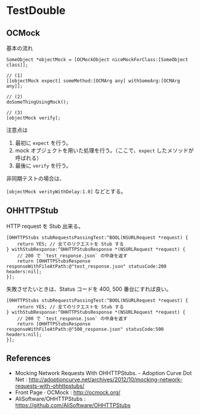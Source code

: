 TestDouble
==

OCMock
---

基本の流れ

```objc
SomeObject *objectMock = [OCMockObject niceMockForClass:[SomeObject class]];

// (1)
[[objectMock expect] someMethod:[OCMArg any] withSomeArg:[OCMArg any]];

// (2)
doSomeThingUsingMock();

// (3)
[objectMock verify];
```

注意点は

1. 最初に `expect` を行う。
2. mock オブジェクトを用いた処理を行う。（ここで、`expect` したメソッドが呼ばれる）
3. 最後に `verify` を行う。

非同期テストの場合は、

`[objectMock verityWithDelay:1.0]` などとする。

OHHTTPStub
---

HTTP request を Stub 出来る。

```objc
[OHHTTPStubs stubRequestsPassingTest:^BOOL(NSURLRequest *request) {
    return YES; // 全てのリクエストを Stub する
} withStubResponse:^OHHTTPStubsResponse *(NSURLRequest *request) {
    // 200 で `test_response.json` の中身を返す
    return [OHHTTPStubsResponse responseWithFileAtPath:@"test_response.json" statusCode:200 headers:nil];
}];
```

失敗させたいときは、Status コードを 400, 500 番台にすれば良い。

```objc
[OHHTTPStubs stubRequestsPassingTest:^BOOL(NSURLRequest *request) {
    return YES; // 全てのリクエストを Stub する
} withStubResponse:^OHHTTPStubsResponse *(NSURLRequest *request) {
    // 200 で `test_response.json` の中身を返す
    return [OHHTTPStubsResponse responseWithFileAtPath:@"500_response.json" statusCode:500 headers:nil];
}];
```

References
---

- Mocking Network Requests With OHHTTPStubs. - Adoption Curve Dot Net : http://adoptioncurve.net/archives/2012/10/mocking-network-requests-with-ohhttpstubs/
- Front Page · OCMock : http://ocmock.org/
- AliSoftware/OHHTTPStubs : https://github.com/AliSoftware/OHHTTPStubs
